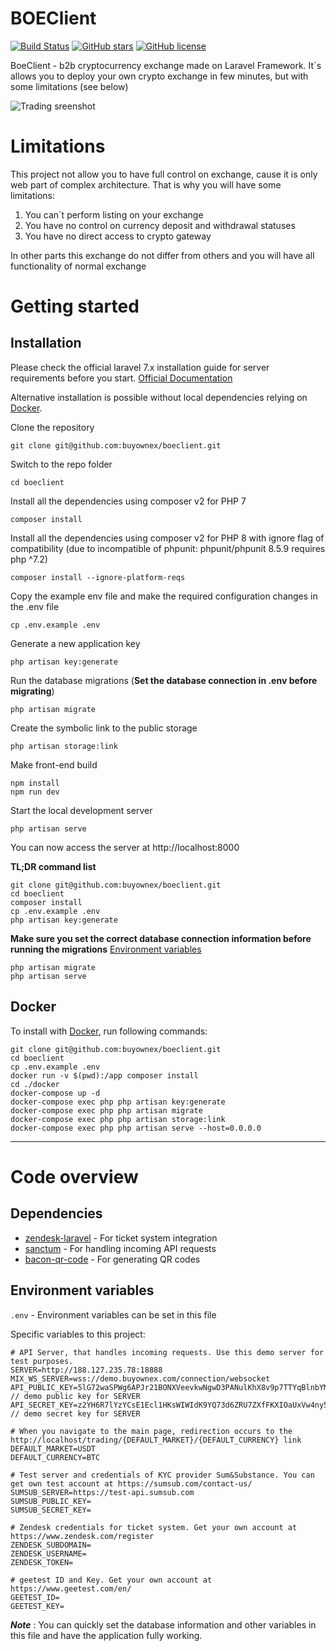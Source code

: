 [main_screenshot]: https://demo.buyownex.com/main_en.jpg "Trading sreenshot"

# BOEClient

[![Build Status](https://img.shields.io/travis/buyownex/boeclient/master.svg)](https://travis-ci.org/buyownex/boeclient) 
[![GitHub stars](https://img.shields.io/github/stars/buyownex/boeclient)](https://github.com/buyownex/boeclient/stargazers) 
[![GitHub license](https://img.shields.io/github/license/buyownex/boeclient.svg)](https://raw.githubusercontent.com/buyownex/boeclient/master/LICENSE)

BoeClient - b2b cryptocurrency exchange made on Laravel Framework. It`s allows you to deploy your own crypto exchange in few minutes, but with some limitations (see below) 

![Trading sreenshot][main_screenshot]

# Limitations

This project not allow you to have full control on exchange, cause it is only web part of complex architecture. That is why you will have some limitations:
1. You can`t perform listing on your exchange
2. You have no control on currency deposit and withdrawal statuses
3. You have no direct access to crypto gateway

In other parts this exchange do not differ from others and you will have all functionality of normal exchange

# Getting started

## Installation

Please check the official laravel 7.x installation guide for server requirements before you start. [Official Documentation](https://laravel.com/docs/7.x/installation#installation)

Alternative installation is possible without local dependencies relying on [Docker](#docker). 

Clone the repository

    git clone git@github.com:buyownex/boeclient.git

Switch to the repo folder

    cd boeclient

Install all the dependencies using composer v2 for PHP 7

    composer install
    
Install all the dependencies using composer v2 for PHP 8 with ignore flag of compatibility (due to incompatible of phpunit: phpunit/phpunit 8.5.9 requires php ^7.2)

    composer install --ignore-platform-reqs

Copy the example env file and make the required configuration changes in the .env file

    cp .env.example .env

Generate a new application key

    php artisan key:generate

Run the database migrations (**Set the database connection in .env before migrating**)

    php artisan migrate

Create the symbolic link to the public storage

    php artisan storage:link

Make front-end build

    npm install
    npm run dev

Start the local development server

    php artisan serve

You can now access the server at http://localhost:8000

**TL;DR command list**

    git clone git@github.com:buyownex/boeclient.git
    cd boeclient
    composer install
    cp .env.example .env
    php artisan key:generate
    
**Make sure you set the correct database connection information before running the migrations** [Environment variables](#environment-variables)

    php artisan migrate
    php artisan serve
    
## Docker

To install with [Docker](https://www.docker.com), run following commands:

```
git clone git@github.com:buyownex/boeclient.git
cd boeclient
cp .env.example .env
docker run -v $(pwd):/app composer install
cd ./docker
docker-compose up -d
docker-compose exec php php artisan key:generate
docker-compose exec php php artisan migrate
docker-compose exec php php artisan storage:link
docker-compose exec php php artisan serve --host=0.0.0.0
```

----------

# Code overview

## Dependencies

- [zendesk-laravel](https://github.com/huddledigital/zendesk-laravel) - For ticket system integration
- [sanctum](https://github.com/laravel/sanctum) - For handling incoming API requests
- [bacon-qr-code](https://github.com/bacon/bacon-qr-code) - For generating QR codes

## Environment variables

`.env` - Environment variables can be set in this file

Specific variables to this project:

    # API Server, that handles incoming requests. Use this demo server for test purposes.
    SERVER=http://188.127.235.78:18888
    MIX_WS_SERVER=wss://demo.buyownex.com/connection/websocket
    API_PUBLIC_KEY=5lG72waSPWg6APJr21BONXVeevkwNgwD3PANulKhX8v9p7TTYqBlnbYM6X3nqRub7lvTHJzH6kKMjid8 // demo public key for SERVER
    API_SECRET_KEY=z2YH6R7lYzYCsE1Ecl1HKsWIWIdK9YQ73d6ZRU7ZXfFKXIOaUxVw4ny57xeUbIg1apkRKjX83Fc8CHDA // demo secret key for SERVER
    
    # When you navigate to the main page, redirection occurs to the http://localhost/trading/{DEFAULT_MARKET}/{DEFAULT_CURRENCY} link
    DEFAULT_MARKET=USDT
    DEFAULT_CURRENCY=BTC
    
    # Test server and credentials of KYC provider Sum&Substance. You can get own test account at https://sumsub.com/contact-us/
    SUMSUB_SERVER=https://test-api.sumsub.com
    SUMSUB_PUBLIC_KEY=
    SUMSUB_SECRET_KEY=
    
    # Zendesk credentials for ticket system. Get your own account at https://www.zendesk.com/register
    ZENDESK_SUBDOMAIN=
    ZENDESK_USERNAME=
    ZENDESK_TOKEN=
    
    # geetest ID and Key. Get your own account at https://www.geetest.com/en/
    GEETEST_ID=
    GEETEST_KEY=

***Note*** : You can quickly set the database information and other variables in this file and have the application fully working.

